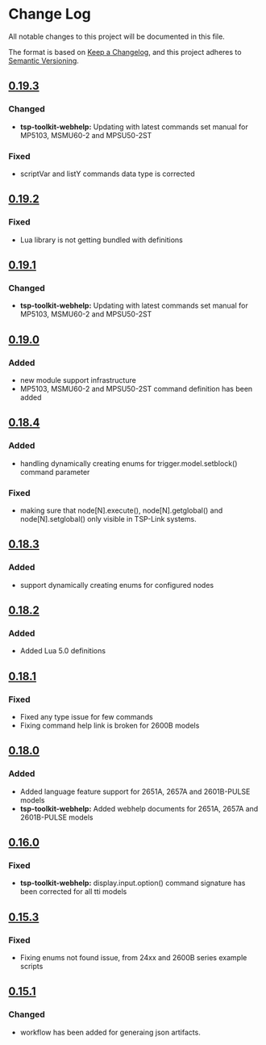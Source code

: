 # Change Log

All notable changes to this project will be documented in this file.

The format is based on [Keep a Changelog](https://keepachangelog.com/en/1.0.0/),
and this project adheres to [Semantic Versioning](https://semver.org/spec/v2.0.0.html).

<!--
Check [Keep a Changelog](http://keepachangelog.com/) for recommendations on how to structure this file.

    Added -- for new features.
    Changed -- for changes in existing functionality.
    Deprecated -- for soon-to-be removed features.
    Removed -- for now removed features.
    Fixed -- for any bug fixes.
    Security -- in case of vulnerabilities.
-->

## [0.19.3]

### Changed
- **tsp-toolkit-webhelp:** Updating with latest commands set manual for MP5103, MSMU60-2 and MPSU50-2ST

### Fixed
- scriptVar and listY commands data type is corrected

## [0.19.2]

### Fixed
- Lua library is not getting bundled with definitions

## [0.19.1]

### Changed
- **tsp-toolkit-webhelp:** Updating with latest commands set manual for MP5103, MSMU60-2 and MPSU50-2ST

## [0.19.0]

### Added
- new module support infrastructure
- MP5103, MSMU60-2 and MPSU50-2ST command definition has been added

## [0.18.4]

### Added
- handling dynamically creating enums for trigger.model.setblock() command parameter

### Fixed
- making sure that node[N].execute(), node[N].getglobal() and node[N].setglobal() only visible in TSP-Link systems.

## [0.18.3]

### Added
- support dynamically creating enums for configured nodes

## [0.18.2]

### Added
- Added Lua 5.0 definitions

## [0.18.1]

### Fixed
- Fixed any type issue for few commands 
- Fixing command help link is broken for 2600B models

## [0.18.0]

### Added
- Added language feature support for 2651A, 2657A and 2601B-PULSE models
- **tsp-toolkit-webhelp:** Added webhelp documents for 2651A, 2657A and 2601B-PULSE models

## [0.16.0]

### Fixed
- **tsp-toolkit-webhelp:** display.input.option() command signature has been corrected for all tti models

## [0.15.3]

### Fixed
- Fixing enums not found issue, from 24xx and 2600B series example scripts

## [0.15.1]

### Changed
- workflow has been added for generaing json artifacts.

<!--Version Comparison Links-->
[Unreleased]: https://github.com/tektronix/tsp-toolkit-webhelp-to-json/compare/v0.19.3...HEAD
[0.19.3]: https://github.com/tektronix/tsp-toolkit-webhelp-to-json/releases/tag/v0.19.3
[0.19.2]: https://github.com/tektronix/tsp-toolkit-webhelp-to-json/releases/tag/v0.19.2
[0.19.1]: https://github.com/tektronix/tsp-toolkit-webhelp-to-json/releases/tag/v0.19.1
[0.19.0]: https://github.com/tektronix/tsp-toolkit-webhelp-to-json/releases/tag/v0.19.0
[0.18.4]: https://github.com/tektronix/tsp-toolkit-webhelp-to-json/releases/tag/v0.18.4
[0.18.3]: https://github.com/tektronix/tsp-toolkit-webhelp-to-json/releases/tag/v0.18.3
[0.18.2]: https://github.com/tektronix/tsp-toolkit-webhelp-to-json/releases/tag/v0.18.2
[0.18.1]: https://github.com/tektronix/tsp-toolkit-webhelp-to-json/releases/tag/v0.18.1
[0.18.0]: https://github.com/tektronix/tsp-toolkit-webhelp-to-json/releases/tag/v0.18.0
[0.16.0]: https://github.com/tektronix/tsp-toolkit-webhelp-to-json/releases/tag/v0.16.0
[0.15.3]: https://github.com/tektronix/tsp-toolkit-webhelp-to-json/releases/tag/v0.15.3
[0.15.1]: https://github.com/tektronix/tsp-toolkit-webhelp-to-json/releases/tag/v0.15.1
